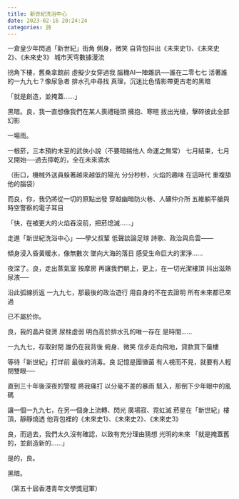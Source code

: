 ```yaml
---
title: 新世紀洗浴中心
date: 2023-02-16 20:24:24
categories: 詩
---
```



 
一倉皇少年閃過「新世紀」街角
側身，微笑
自背包抖出《未來史1》、《未來史2》、《未來史3》
城市天穹數據漫流
 
拐角下樓，舊桑拿館前
虛擬少女穿過我
腦機AI一陣雜訊──誰在二零七七
活著誰的一九九七？像尿急者
排水孔中尋找
真理，沉迷比色情影帶更古老的黑暗
 
「就是創造，並掩蓋……」
 
黑暗。良，我一直想像我們在某人喪禮碰頭
擁抱、寒暄
拔出光槍，擊碎彼此全部幻影
 
一場雨。
 
一根菸，三本預約未至的武俠小說（不要暗揣他人
命運之無常）
七月結束，七月
又開始──過去擰乾的，全在未來滴水
 
（街口，機械外送員躲著越來越低的陽光
分分秒秒，火焰的趣味
在這時代
重複舔他的腦袋）
 
而良，你，我仍將從一切的原點出發
穿越幽暗防火巷、人礦仲介所
五維躺平艙與
時空警察的電子耳目
 
「快，在被更大的火焰吞沒前，把菸熄滅……」
 
走進「新世紀洗浴中心」──學父叔輩
低聲談論足球
詩歌、政治與烏雲——

傾身浸入昏黃暖水，像無數次
墜向大海的落日
感受生命巨大的潔淨……
 
夜深了。良，走出蒸氣室
按摩房
再讓我們朝上，更上，在一切光潔樓頂
抖出滋熱尿液──
 
沿此弧線折返
一九九七，那最後的政治遊行
用自身的不在去證明
所有未來都已來過
 
已不屬於你。
 
良，我的晶片發燙
尿柱虛弱
明白高於排水孔的唯一存在
是時間……
 
一九九七，存取封閉
誰仍在我背後
俯身、微笑
信步走向飛地，貸款買下蜃樓
 
等待「新世紀」打烊前
最後的消毒。良
記憶是團黴菌
有人視而不見，就要有人輕閉雙眼──
 
直到三十年後深夜的警棍
將我痛打
以分毫不差的暴雨
駭入，那倒下少年眼中的亂碼
 
讓一個一九九七，在另一個身上流轉、閃光
廣場寂、霓虹滅
菸星在「新世紀」樓頂，靜靜燒透
他背包裡的《未來史1》、《未來史2》、《未來史3》
 
良，而過去，我們太久沒有確認，以致有充分理由猜想
光明的未來
「就是掩蓋舊的，並創造新的……」
 
是的，良。
 
黑暗。

（第五十屆香港青年文學獎冠軍）
